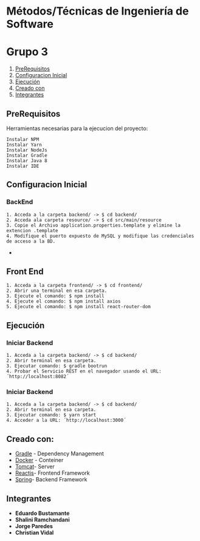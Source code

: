 # Métodos/Técnicas de Ingeniería de Software
# Grupo 3

1. [PreRequisitos](#prerequisitos)
1. [Configuracion Inicial](#configuracion-inicial)
1. [Ejecución](#ejecución)
1. [Creado con](#creado-con)
1. [Integrantes](#integrantes)

## PreRequisitos
Herramientas necesarias para la ejecucion del proyecto:
```
Instalar NPM
Instalar Yarn
Instalar NodeJs
Instalar Gradle
Instalar Java 8
Instalar IDE
```
## Configuracion Inicial

### BackEnd
```
1. Acceda a la carpeta backend/ -> $ cd backend/
2. Acceda ala carpeta resource/ -> $ cd src/main/resource
3. Copie el Archivo application.properties.template y elimine la extencion .template
4. Modifique el puerto expuesto de MySQL y modifique las credenciales de acceso a la BD.
```
*
## Front End


```
1. Acceda a la carpeta frontend/ -> $ cd frontend/
2. Abrir una terminal en esa carpeta.
3. Ejecute el comando: $ npm install
4. Ejecute el comando: $ npm install axios
5. Ejecute el comando: $ npm install react-router-dom
```
## Ejecución

### Iniciar Backend

```
1. Acceda a la carpeta backend/ -> $ cd backend/
2. Abrir terminal en esa carpeta.
3. Ejecutar comando: $ gradle bootrun
4. Probar el Servicio REST en el navegador usando el URL: ´http://localhost:8082´
```

### Iniciar Backend

```
1. Acceda a la carpeta backend/ -> $ cd backend/
2. Abrir terminal en esa carpeta.
3. Ejecutar comando: $ yarn start
4. Acceder a la URL: ´http://localhost:3000´
```
## Creado con:

* [Gradle](https://gradle.org/) - Dependency Management
* [Docker](https://www.docker.com/) - Conteiner
* [Tomcat](http://tomcat.apache.org/)- Server
* [Reactjs](https://reactjs.org/)- Frontend Framework
* [Spring](https://spring.io/)- Backend Framework


## Integrantes

* **Eduardo Bustamante**
* **Shalini Ramchandani**
* **Jorge Paredes**
* **Christian Vidal**

